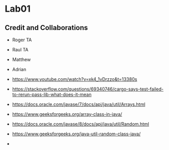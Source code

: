 # Lab01

## Credit and Collaborations
- Roger TA
- Raul TA
- Matthew
- Adrian

- https://www.youtube.com/watch?v=xk4_1vDrzzo&t=13380s
- https://stackoverflow.com/questions/69340746/cargo-says-test-failed-to-rerun-pass-lib-what-does-it-mean
- https://docs.oracle.com/javase/7/docs/api/java/util/Arrays.html
- https://www.geeksforgeeks.org/array-class-in-java/
- https://docs.oracle.com/javase/8/docs/api/java/util/Random.html
- https://www.geeksforgeeks.org/java-util-random-class-java/
- 